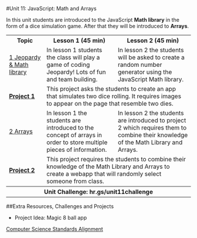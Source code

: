 #Unit 11: JavaScript: Math and Arrays

In this unit students are introduced to the JavaScript **Math library** in the form of a dice simulation game. After that they will be introduced to **Arrays**.
<table>
<tr>
	<th>Topic</th>
	<th>Lesson 1 (45 min)</th>
	<th>Lesson 2 (45 min)</th>
</tr>
<tr>
	<td><a href="topics/topic1">1 Jeopardy & Math library</a></td>
	<td>In lesson 1 students the class will play a game of coding Jeopardy! Lots of fun and team building.</td>
	<td>In lesson 2 the students will be asked to create a random number generator using the JavaScript Math library. </td>
</tr>
<tr>
	<td><strong><a href="projects/project1">Project 1</a></strong></td>
	<td colspan="2">This project asks the students to create an app that simulates two dice rolling. It requires images to appear on the page that resemble two dies. </td>
</tr>

<tr>
	<td><a href="topics/topic2">2 Arrays </a></td>
	<td>In lesson 1 the students are introduced to the concept of arrays in order to store multiple pieces of information.</td>
	<td>In lesson 2  the students are introduced to project 2 which requires them to combine their knowledge of the Math Library and Arrays.</td>
</tr>
<tr>
	<td><strong><a href="projects/project2">Project 2</a></strong></td>
	<td colspan="2">This project requires the students to combine their knowledge of the Math Library and Arrays to create a webapp that will randomly select someone from class. </td>
	<tr>
	<th align="center" colspan="3">Unit Challenge: hr.gs/unit11challenge </th>
</tr>
</tr>
</table>


##Extra Resources, Challenges and Projects

* Project Idea: Magic 8 ball app

[Computer Science Standards Alignment](csStandards.md)



